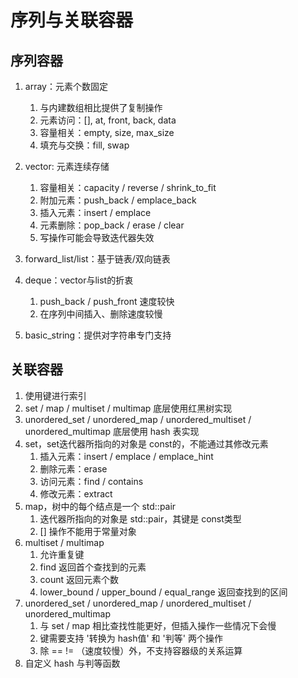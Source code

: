 # 序列与关联容器
## 序列容器
1. array：元素个数固定
    1. 与内建数组相比提供了复制操作
    2. 元素访问：[], at, front, back, data
    3. 容量相关：empty, size, max_size
    4. 填充与交换：fill, swap
    
2. vector: 元素连续存储
    1. 容量相关：capacity / reverse / shrink_to_fit
    2. 附加元素：push_back / emplace_back
    3. 插入元素：insert / emplace
    4. 元素删除：pop_back / erase / clear
    5. 写操作可能会导致迭代器失效
3. forward_list/list：基于链表/双向链表
4. deque：vector与list的折衷
    1. push_back / push_front 速度较快
    2. 在序列中间插入、删除速度较慢
5. basic_string：提供对字符串专门支持

## 关联容器
1. 使用键进行索引
2. set / map / multiset / multimap 底层使用红黑树实现
3. unordered_set / unordered_map / unordered_multiset / unordered_multimap 底层使用 hash 表实现
4. set，set迭代器所指向的对象是 const的，不能通过其修改元素
    1. 插入元素：insert / emplace / emplace_hint
    2. 删除元素：erase
    3. 访问元素：find / contains
    4. 修改元素：extract
5. map，树中的每个结点是一个 std::pair
    1. 迭代器所指向的对象是 std::pair，其键是 const类型
    2. [] 操作不能用于常量对象    
6. multiset / multimap
    1. 允许重复键
    2. find 返回首个查找到的元素
    3. count 返回元素个数
    4. lower_bound / upper_bound / equal_range 返回查找到的区间
7. unordered_set / unordered_map / unordered_multiset / unordered_multimap
    1. 与 set / map 相比查找性能更好，但插入操作一些情况下会慢
    2. 键需要支持 '转换为 hash值' 和 '判等' 两个操作
    3. 除 == != （速度较慢）外，不支持容器级的关系运算
8. 自定义 hash 与判等函数    

